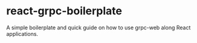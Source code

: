 # react-grpc-boilerplate
A simple boilerplate and quick guide on how to use grpc-web along React applications.
